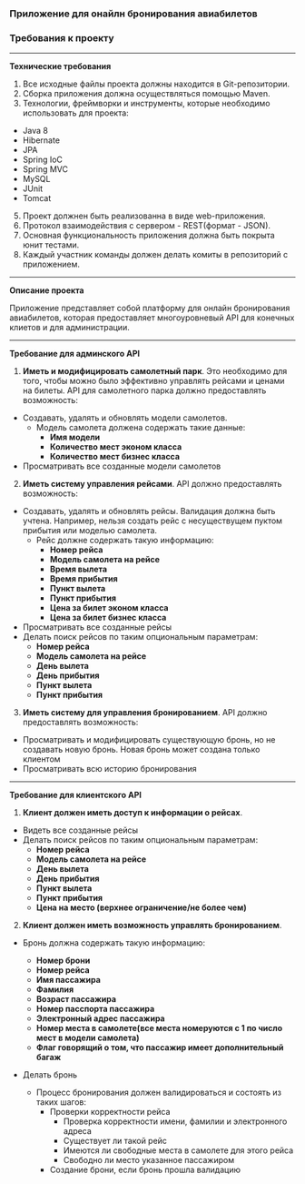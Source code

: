 ### Приложение для онайлн бронирования авиабилетов

### Требования к проекту

* * *
 **Технические требования**

 1. Все исходные файлы проекта должны находится в Git-репозитории.
 2. Сборка приложения должна осуществляться помощью Maven.
 3. Технологии, фреймворки и инструменты, которые необходимо использовать для проекта:
   * Java 8
   * Hibernate
   * JPA
   * Spring IoC
   * Spring MVC
   * MySQL
   * JUnit
   * Tomcat
 5. Проект должнен быть реализованна в виде web-приложения.
 5. Протокол взаимодействия с сервером - REST(формат - JSON).
 6. Основная функциональность приложения должна быть покрыта юнит тестами.
 7. Каждый участник команды должен делать комиты в репозиторий с приложением.

* * *
 **Описание проекта**

 Приложение представляет собой платформу для онлайн бронирования авиабилетов, которая предоставляет
 многоуровневый API для конечных клиетов и для администрации.

* * *
 **Требование для админского API**

 1. **Иметь и модифицировать самолетный парк**. Это необходимо для того, чтобы можно было эффективно управлять рейсами и ценами на билеты.
    API для самолетного парка должно предоставлять возможность:
   * Создавать, удалять и обновлять модели самолетов.
     * Модель самолета должена содержать такие данные:
       * **Имя модели**
       * **Количество мест эконом класса**
       * **Количество мест бизнес класса**
   * Просматривать все созданные модели самолетов

 2. **Иметь систему управления рейсами**. API должно предоставлять возможность:
   * Создавать, удалять и обновлять рейсы. Валидация должна быть учтена. Например, нельзя создать рейс с несуществущем пуктом
   прибытия или моделью самолета.
     * Рейс должне содержать такую информацию:
       * **Номер рейса**
       * **Модель самолета на рейсе**
       * **Время вылета**
       * **Время прибытия**
       * **Пункт вылета**
       * **Пункт прибытия**
       * **Цена за билет эконом класса**
       * **Цена за билет бизнес класса**
   * Просматривать все созданные рейсы
   * Делать поиск рейсов по таким опциональным параметрам:
     * **Номер рейса**
     * **Модель самолета на рейсе**
     * **День вылета**
     * **День прибытия**
     * **Пункт вылета**
     * **Пункт прибытия**

 3. **Иметь систему для управления бронированием**. API должно предоставлять возможность:
  * Просматривать и модифицировать существующую бронь, но не создавать новую бронь. Новая бронь может создана только клиентом
  * Просматривать всю историю бронирования

* * *
 **Требование для клиентского API**

 1. **Клиент должен иметь доступ к информации о рейсах**.
   * Видеть все созданные рейсы
   * Делать поиск рейсов по таким опциональным параметрам:
     * **Номер рейса**
     * **Модель самолета на рейсе**
     * **День вылета**
     * **День прибытия**
     * **Пункт вылета**
     * **Пункт прибытия**
     * **Цена на место (верхнее ограничение/не более чем)**
 2. **Клиент должен иметь возможность управлять бронированием**.
   * Бронь должна содержать такую информацию:

     * **Номер брони**
     * **Номер рейса**
     * **Имя пассажира**
     * **Фамилия**
     * **Возраст пассажира**
     * **Номер пасспорта пассажира**
     * **Электронный адрес пассажира**
     * **Номер места в самолете(все места номеруются с 1 по число мест в модели самолета)**
     * **Флаг говорящий о том, что пассажир имеет дополнительный багаж**
   * Делать бронь
     * Процесс бронирования должен валидироваться и состоять из таких шагов:
       * Проверки корректности рейса
         * Проверка корректности имени, фамилии и электронного адреса
         * Существует ли такой рейс
         * Имеются ли свободные места в самолете для этого рейса
         * Свободно ли место указанное пассажиром
       * Создание брони, если бронь прошла валидацию


